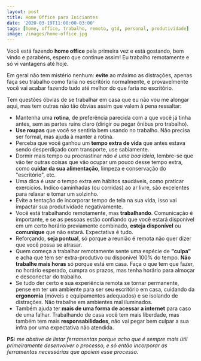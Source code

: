 ```yaml
---
layout: post
title: Home Office para Iniciantes
date: '2020-03-19T11:00:00-03:00'
tags: [home, office, trabalho, remoto, gtd, personal, produtividade]
image: /images/home-office.jpg
---
```


Você está fazendo **home office** pela primeira vez e está gostando, bem vindo e parabéns, espero que continue assim! Eu trabalho remotamente e só vi vantagens até hoje.

Em geral não tem mistério nenhum: **evite** ao máximo as distrações, apenas faça seu trabalho como faria no escritório normalmente, e provavelmente você vai acabar fazendo tudo até melhor do que faria no escritório. 

Tem questões óbvias de se trabalhar em casa que eu não vou me alongar aqui, mas tem outras não tão óbvias assim que valem à pena ressaltar:

- Mantenha uma **rotina**, de preferência parecida com a que você já tinha antes, sem as partes ruins claro (dirigir ou pegar ônibus pro trabalho).
- **Use roupas** que você se sentiria bem usando no trabalho. Não precisa ser formal, mas ajuda à manter a rotina.
- Perceba que você ganhou um **tempo extra de vida** que antes estava sendo desperdiçado com transporte, use sabiamente. 
- Dormir mais tempo ou procrastinar *não é uma boa ideia*, lembre-se que vão ter outras coisas que vão ocupar um pouco desse tempo extra, como **cuidar da sua alimentação**, limpeza e conservação do "escritório", etc.  
- Uma dica é usar o tempo extra em hábitos saudáveis, como praticar exercícios. Indico caminhadas (ou corridas) ao ar livre, são excelentes para relaxar e tomar um solzinho. 
- Evite a tentação de incorporar tempo de tela na sua vida, isso vai impactar sua produtividade negativamente.
- Você está trabalhando remotamente, mas **trabalhando**. Comunicação é importante, e se as pessoas estão confiando que você estará disponível em um certo horário previamente combinado, **esteja disponível** ou **comunique** que não estará. Expectativa é tudo.
- Reforçando, **seja pontual**, só porque a reunião é remota não quer dizer que você possa se atrasar.
- Quem começa a trabalhar remotamente sente uma espécie de **"culpa"** e acha que tem ser extra-produtivo ou disponível 100% do tempo. **Não trabalhe mais horas** só porque está em casa. Faça o que tem que fazer, no horário esperado, cumpra os prazos, mas tenha horário para almoçar e desconectar do trabalho.
- Se tudo der certo e sua experiência remota se tornar permanente, pense em ter um ambiente para ser seu escritório em casa, cuidando da **ergonomia** (móveis e equipamentos adequados) e se isolando de distrações. Não trabalhe em ambientes mal iluminados.
- Também ajuda ter **mais de uma forma de acessar a internet** para caso de uma falhar. Trabalhando de casa você tem mais liberdade, mas também tem mais **responsabilidades**, não vai pegar bem culpar a sua infra por uma expectativa não atendida.

**PS:** *me abstive de listar ferramentas porque acho que é sempre mais útil primeiramente desenvolver o processo, e só então incorporar as ferramentas necessárias que apoiem esse processo.*
